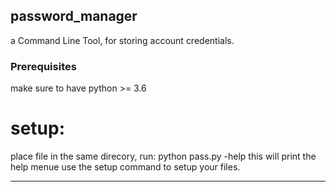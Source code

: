 ## password_manager
a Command Line Tool, for storing account credentials. 


### Prerequisites
make sure to have python >= 3.6 


# setup:
place file in the same direcory, run: python pass.py -help
this will print the help menue
use the setup command to setup your files.

--- 
